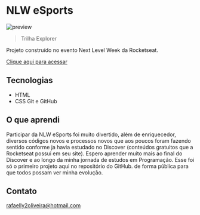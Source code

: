 # NLW eSports 

![preview](./github/preview.png)

> Trilha Explorer 

Projeto construído no evento Next Level Week da Rocketseat.

[Clique aqui para acessar](https://rafaellydeoliveira.github.io/nlw-esports-explorer)

## Tecnologias 

- HTML
- CSS
Git e GitHub

## O que aprendi

Participar da NLW eSports foi muito divertido, além de enriquecedor, diversos códigos novos e processos novos que aos poucos foram fazendo sentido conforme ja havia estudado no Discover (conteúdos gratuitos que a Rocketseat possui em seu site). 
Espero aprender muito mais ao final do Discover e ao longo da minha jornada de estudos em Programação. 
Esse foi só o primeiro projeto aqui no repositório do GitHub. de forma pública para que todos possam ver minha evolução.

## Contato

rafaelly2oliveira@hotmail.com